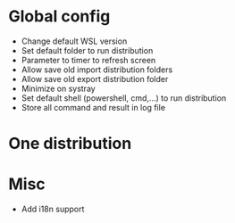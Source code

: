 # Global config

* Change default WSL version
* Set default folder to run distribution
* Parameter to timer to refresh screen
* Allow save old import distribution folders
* Allow save old export distribution folder
* Minimize on systray
* Set default shell (powershell, cmd,...) to run distribution
* Store all command and result in log file



# One distribution

# Misc

* Add i18n support
